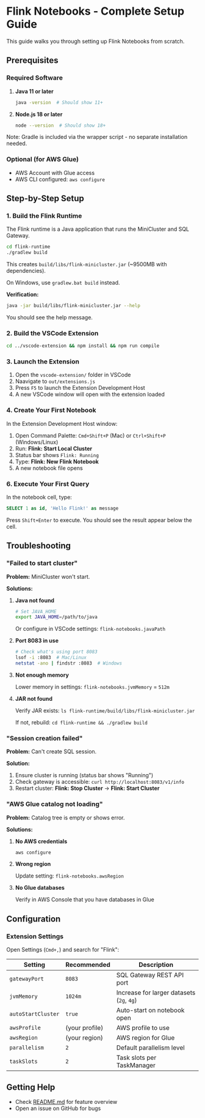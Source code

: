 # Flink Notebooks - Complete Setup Guide

This guide walks you through setting up Flink Notebooks from scratch.

## Prerequisites

### Required Software

1. **Java 11 or later**
   ```bash
   java -version  # Should show 11+
   ```

2. **Node.js 18 or later**
   ```bash
   node --version  # Should show 18+
   ```

Note: Gradle is included via the wrapper script - no separate installation needed.

### Optional (for AWS Glue)

- AWS Account with Glue access
- AWS CLI configured: `aws configure`

## Step-by-Step Setup

### 1. Build the Flink Runtime

The Flink runtime is a Java application that runs the MiniCluster and SQL Gateway.

```bash
cd flink-runtime
./gradlew build
```

This creates `build/libs/flink-minicluster.jar` (~9500MB with dependencies).

On Windows, use `gradlew.bat build` instead.

**Verification:**
```bash
java -jar build/libs/flink-minicluster.jar --help
```

You should see the help message.

### 2. Build the VSCode Extension

```bash
cd ../vscode-extension && npm install && npm run compile
```

### 3. Launch the Extension

1. Open the `vscode-extension/` folder in VSCode
2. Naavigate to `out/extensions.js`
3. Press `F5` to launch the Extension Development Host
4. A new VSCode window will open with the extension loaded

### 4. Create Your First Notebook

In the Extension Development Host window:

1. Open Command Palette: `Cmd+Shift+P` (Mac) or `Ctrl+Shift+P` (Windows/Linux)
2. Run: **Flink: Start Local Cluster**
3. Status bar shows `Flink: Running`
4. Type: **Flink: New Flink Notebook**
5. A new notebook file opens

### 6. Execute Your First Query

In the notebook cell, type:

```sql
SELECT 1 as id, 'Hello Flink!' as message
```

Press `Shift+Enter` to execute. You should see the result appear below the cell.

## Troubleshooting

### "Failed to start cluster"

**Problem:** MiniCluster won't start.

**Solutions:**

1. **Java not found**
   ```bash
   # Set JAVA_HOME
   export JAVA_HOME=/path/to/java
   ```

   Or configure in VSCode settings: `flink-notebooks.javaPath`

2. **Port 8083 in use**
   ```bash
   # Check what's using port 8083
   lsof -i :8083  # Mac/Linux
   netstat -ano | findstr :8083  # Windows
   ```

3. **Not enough memory**

   Lower memory in settings: `flink-notebooks.jvmMemory` = `512m`

4. **JAR not found**

   Verify JAR exists: `ls flink-runtime/build/libs/flink-minicluster.jar`

   If not, rebuild: `cd flink-runtime && ./gradlew build`

### "Session creation failed"

**Problem:** Can't create SQL session.

**Solution:**
1. Ensure cluster is running (status bar shows "Running")
2. Check gateway is accessible: `curl http://localhost:8083/v1/info`
3. Restart cluster: **Flink: Stop Cluster** → **Flink: Start Cluster**

### "AWS Glue catalog not loading"

**Problem:** Catalog tree is empty or shows error.

**Solutions:**

1. **No AWS credentials**
   ```bash
   aws configure
   ```

2. **Wrong region**

   Update setting: `flink-notebooks.awsRegion`

3. **No Glue databases**

   Verify in AWS Console that you have databases in Glue

## Configuration

### Extension Settings

Open Settings (`Cmd+,`) and search for "Flink":

| Setting | Recommended | Description |
|---------|-------------|-------------|
| `gatewayPort` | `8083` | SQL Gateway REST API port |
| `jvmMemory` | `1024m` | Increase for larger datasets (`2g`, `4g`) |
| `autoStartCluster` | `true` | Auto-start on notebook open |
| `awsProfile` | (your profile) | AWS profile to use |
| `awsRegion` | (your region) | AWS region for Glue |
| `parallelism` | `2` | Default parallelism level |
| `taskSlots` | `2` | Task slots per TaskManager |


## Getting Help

- Check [README.md](README.md) for feature overview
- Open an issue on GitHub for bugs

